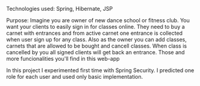Technologies used: Spring, Hibernate, JSP

Purpose: Imagine you are owner of new dance school or fitness club. 
You want your clients to easily sign in for classes online.
They need to buy a carnet with entrances and from active carnet one entrance is collected when user sign up for any class. 
Also as the owner you can add classes, carnets that are allowed to be bought and cancell classes.
When class is cancelled by you all signed clients will get back an entrance. 
Those and more funcionalities you'll find in this web-app


In this project I experimented first time with Spring Security. I predicted one role for each user and used only basic implementation. 

